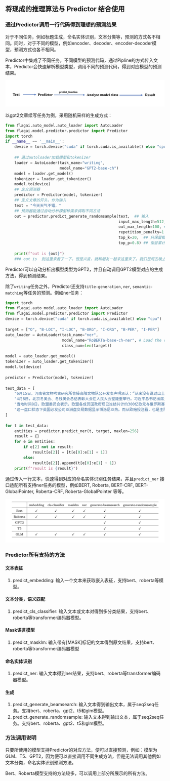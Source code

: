 ## 将现成的推理算法与 Predictor 结合使用

### 通过Predictor调用一行代码得到理想的预测结果

对于不同任务，例如标题生成，命名实体识别，文本分类等，预测的方式各不相同。同时，对于不同的模型，例如encoder、decoder、encoder-decoder模型，预测方式也各不相同。

Predictor中集成了不同任务，不同模型的预测代码，通过Pipline的方式传入文本，Predictor会快速解析模型类型，调用不同的预测代码，得到对应模型的预测结果。

![](./img/predictor_map.png)

以gpt2文章续写任务为例，采用随机采样的生成方式：
```python
from flagai.auto_model.auto_loader import AutoLoader
from flagai.model.predictor.predictor import Predictor
import torch 
if __name__ == '__main__':
    device = torch.device("cuda" if torch.cuda.is_available() else "cpu")

    ## 通过autoloader加载模型和tokenizer
    loader = AutoLoader(task_name="writing", 
                        model_name="GPT2-base-ch")
    model = loader.get_model()
    tokenizer = loader.get_tokenizer()
    model.to(device)
    ## 定义预测器
    predictor = Predictor(model, tokenizer)
    ## 定义文章的开头，作为输入
    text = "今天天气不错，"
    ## 预测器能通过自动分析模型种类来调取不同方法
    out = predictor.predict_generate_randomsample(text,  ## 输入
                                                  input_max_length=512,  ## 最大出入长度
                                                  out_max_length=100, ## 最大输出长度
                                                  repetition_penalty=1.5, ## 避免重复输出. (https://arxiv.org/pdf/1909.05858.pdf)
                                                  top_k=20,  ## 只保留概率最大的k个token.
                                                  top_p=0.8) ## 保留累计概率大于等于top_p的token.(http://arxiv.org/abs/1904.09751)

    print(f"out is {out}")
    ### out is  到这里来看了一下，很是兴奋，就和朋友一起来这里来了。我们是周五晚上去的，人不多，所以没有排队，而且这里的环境真的很好，在这里享受美食真的很舒服，我们点了一个套餐，两个人吃刚刚好，味道很好。
```
Predictor可以自动分析出模型类型为GPT2，并且自动调用GPT2模型对应的生成方法，得到预测结果。

除了```writing```任务之外，Predictor还支持```title-generation```, ``ner``, ``semantic-matching``等任务的预测。例如ner任务：

```python
import torch
from flagai.auto_model.auto_loader import AutoLoader
from flagai.model.predictor.predictor import Predictor
device = torch.device("cuda" if torch.cuda.is_available() else "cpu")

target = ["O", "B-LOC", "I-LOC", "B-ORG", "I-ORG", "B-PER", "I-PER"]
auto_loader = AutoLoader(task_name="ner",
                         model_name="RoBERTa-base-ch-ner", # Load the checkpoints from Modelhub(model.baai.ac.cn/models)
                         class_num=len(target))

model = auto_loader.get_model()
tokenizer = auto_loader.get_tokenizer()
model.to(device)

predictor = Predictor(model, tokenizer)

test_data = [
    "6月15日，河南省文物考古研究所曹操高陵文物队公开发表声明承认：“从来没有说过出土的珠子是墓主人的",
    "4月8日，北京冬奥会、冬残奥会总结表彰大会在人民大会堂隆重举行。习近平总书记出席大会并发表重要讲话。在讲话中，总书记充分肯定了北京冬奥会、冬残奥会取得的优异成绩，全面回顾了7年筹办备赛的不凡历程，深入总结了筹备举办北京冬奥会、冬残奥会的宝贵经验，深刻阐释了北京冬奥精神，对运用好冬奥遗产推动高质量发展提出明确要求。",
    "当地时间8日，欧盟委员会表示，欧盟各成员国政府现已冻结共计约300亿欧元与俄罗斯寡头及其他被制裁的俄方人员有关的资产。",
    "这一盘口状态下英国必发公司亚洲盘交易数据显示博洛尼亚热。而从欧赔投注看，也是主队热。巴勒莫两连败，",
]

for t in test_data:
    entities = predictor.predict_ner(t, target, maxlen=256)
    result = {}
    for e in entities:
        if e[2] not in result:
            result[e[2]] = [t[e[0]:e[1] + 1]]
        else:
            result[e[2]].append(t[e[0]:e[1] + 1])
    print(f"result is {result}")
```
通过传入一行文本，快速得到对应的命名实体识别任务结果，并且``predict_ner`` 接口适配所有支持ner任务的模型，例如BERT, Roberta, BERT-CRF, BERT-GlobalPointer, Roberta-CRF, Roberta-GlobalPointer 等等。

![predictor-table](../docs/img/predictor_table.png)


### Predictor所有支持的方法
#### 文本表征
1. predict_embedding: 输入一个文本来获取嵌入表征，支持bert、roberta等模型。
#### 文本分类，语义匹配
1. predict_cls_classifier: 输入文本或文本对得到多分类结果，支持bert、roberta等transformer编码器模型。
#### Mask语言模型
1. predict_masklm: 输入带有[MASK]标记的文本得到原文结果，支持bert、roberta等transformer编码器模型
#### 命名实体识别
1. predict_ner: 输入文本得到ner结果，支持bert、roberta等transformer编码器模型。
#### 生成
1. predict_generate_beamsearch: 输入文本得到输出文本，属于seq2seq任务。支持bert、roberta、gpt2、t5和glm模型。
2. predict_generate_randomsample: 输入文本得到输出文本，属于seq2seq任务。支持bert、roberta、gpt2、t5和glm模型。

### 方法调用说明
只要所使用的模型支持Predictor的对应方法，便可以直接预测，例如：模型为GLM、T5、GPT2，因为便可以直接调用不同生成方法，但是无法调用其他例如文本分类，命名实体识别预测方法。

Bert、Roberta模型支持的方法较多，可以调用上部分所展示的所有方法。